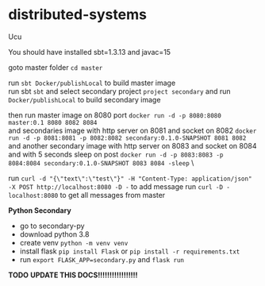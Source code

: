 # distributed-systems
Ucu

You should have installed sbt=1.3.13 and javac=15

goto master folder ```cd master```

run ```sbt Docker/publishLocal``` to build master image \
run sbt ```sbt``` and select secondary project ```project secondary``` and
 run ```Docker/publishLocal``` to build secondary image

then run master image on 8080 port ```docker run -d -p 8080:8080 master:0.1 8080 8082 8084``` \
and secondaries image with http server on 8081 and socket on 8082
 ```docker run -d -p 8081:8081 -p 8082:8082 secondary:0.1.0-SNAPSHOT 8081 8082``` \
and another secondary image with http server on 8083 and socket on 8084 and with 5 seconds sleep on post 
```docker run -d -p 8083:8083 -p 8084:8084 secondary:0.1.0-SNAPSHOT 8083 8084 -sleep``` \

run ```curl -d "{\"text\":\"test\"}" -H "Content-Type: application/json" -X POST http://localhost:8080 -D -``` to add message
run ```curl -D - localhost:8080```  to get all messages from master

**Python Secondary**
- go to secondary-py
- download python 3.8
- create venv ```python -m venv venv```
- install flask ```pip install Flask``` or ```pip install -r requirements.txt```
- run ```export FLASK_APP=secondary.py``` and ```flask run```

**TODO**
**UPDATE THIS DOCS!!!!!!!!!!!!!!!!!**
